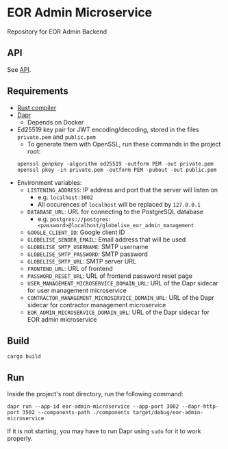 # EOR Admin Microservice

Repository for EOR Admin Backend

## API

See [API](API.md).

## Requirements

- [Rust compiler](https://www.rust-lang.org/tools/install)
- [Dapr](https://docs.dapr.io/getting-started/)
  - Depends on Docker
- Ed25519 key pair for JWT encoding/decoding, stored in the files `private.pem` and `public.pem`
  - To generate them with OpenSSL, run these commands in the project root:
  ```
  openssl genpkey -algorithm ed25519 -outform PEM -out private.pem
  openssl pkey -in private.pem -outform PEM -pubout -out public.pem
  ```
- Environment variables:
  - `LISTENING_ADDRESS`: IP address and port that the server will listen on
    - e.g. `localhost:3002`
    - All occurences of `localhost` will be replaced by `127.0.0.1`
  - `DATABASE_URL`: URL for connecting to the PostgreSQL database
    - e.g. `postgres://postgres:<password>@localhost/globelise_eor_admin_management`
  - `GOOGLE_CLIENT_ID`: Google client ID
  - `GLOBELISE_SENDER_EMAIL`: Email address that will be used
  - `GLOBELISE_SMTP_USERNAME`: SMTP username
  - `GLOBELISE_SMTP_PASSWORD`: SMTP password
  - `GLOBELISE_SMTP_URL`: SMTP server URL
  - `FRONTEND_URL`: URL of frontend
  - `PASSWORD_RESET_URL`: URL of frontend password reset page
  - `USER_MANAGEMENT_MICROSERVICE_DOMAIN_URL`: URL of the Dapr sidecar for user management microservice
  - `CONTRACTOR_MANAGEMENT_MICROSERVICE_DOMAIN_URL`: URL of the Dapr sidecar for contractor management microservice
  - `EOR_ADMIN_MICROSERVICE_DOMAIN_URL`: URL of the Dapr sidecar for EOR admin microservice

## Build

```
cargo build
```

## Run

Inside the project's root directory, run the following command:

```
dapr run --app-id eor-admin-microservice --app-port 3002 --dapr-http-port 3502 --components-path ./components target/debug/eor-admin-microservice
```

If it is not starting, you may have to run Dapr using `sudo` for it to work properly.
